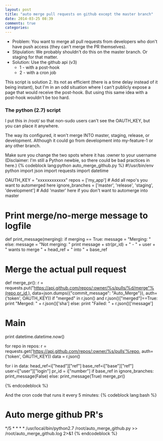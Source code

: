 ```yaml
---
layout: post
title: "auto merge pull requests on github except the master branch"
date: 2014-03-25 08:39
comments: true
categories: 
---
```


* Problem: You want to merge all pull requests from developers who don't have push access (they can't merge the PR themselves).
* Stipulation: We probably shouldn't do this on the master branch. Or staging for that matter. 
* Solution: Use the github api (v3)
  * 1 - with a post-hook
  * 2 - with a cron job

This script is solution 2. Its not as efficient (there is a time delay instead of it being instant), but I'm in an odd situation where I can't publicly expose a page that would receive the post-hook. But using this same idea with a post-hook wouldn't be too hard. 


### The python (2.7) script

I put this in /root/ so that non-sudo users can't see the OAUTH_KEY, but you can place it anywhere. 

The way its configured, it won't merge INTO master, staging, release, or development. Although it could go from development into my-feature-1 or any other branch. 

Make sure you change the two spots where it has :owner to your username
(Disclaimer: I'm still a Python newbie, so there could be bad practices in here.)
{% codeblock lang:python auto_merge_github.py %}
#!/usr/bin/env python
import json
import requests
import datetime


OAUTH_KEY = "xxxxxxxxxxxx"
repos = ['my_app'] # Add all repo's you want to automerged here
ignore_branches = ['master', 'release', 'staging', 'development'] # Add 'master' here if you don't want to automerge into master


# Print merge/no-merge message to logfile
def print_message(merging):
  if merging == True:
    message = "Merging: "
  else:
    message = "Not merging: "
  print message + str(pr_id) + " - " + user + " wants to merge " + head_ref + " into " + base_ref


# Merge the actual pull request
def merge_pr():
  r = requests.put("https://api.github.com/repos/:owner/%s/pulls/%d/merge"%(repo,pr_id,), 
    data=json.dumps({"commit_message": "Auto_Merge"}), 
    auth=('token', OAUTH_KEY))
  if "merged" in r.json() and r.json()["merged"]==True:
    print "Merged: " + r.json()['sha']
  else:
    print "Failed: " + r.json()['message']


# Main

print datetime.datetime.now()

for repo in repos:
  r = requests.get('https://api.github.com/repos/:owner/%s/pulls'%repo, auth=('token', OAUTH_KEY))
  data = r.json()

  for i in data:
    head_ref=i["head"]["ref"]
    base_ref=i["base"]["ref"]
    user=i["user"]["login"]
    pr_id = i["number"]
    if base_ref in ignore_branches:
      print_message(False)
    else:
      print_message(True)
      merge_pr()

{% endcodeblock %}

And the cron code that runs it every 5 minutes:
{% codeblock lang:bash %}
# Auto merge github PR's
*/5 * * * * /usr/local/bin/python2.7 /root/auto_merge_github.py >> /root/auto_merge_github.log 2>&1
{% endcodeblock %}

